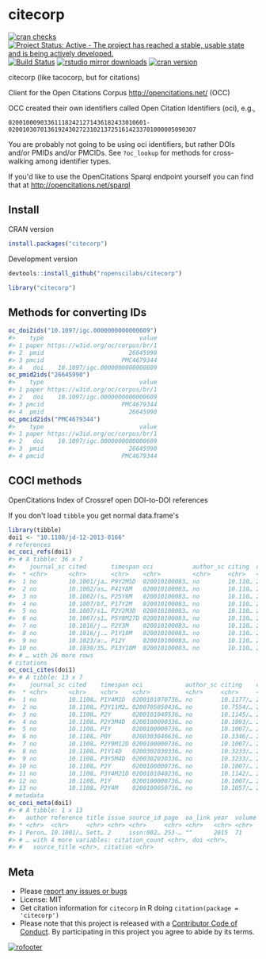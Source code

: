 citecorp
=========



[![cran checks](https://cranchecks.info/badges/worst/citecorp)](https://cranchecks.info/pkgs/citecorp)
[![Project Status: Active - The project has reached a stable, usable state and is being actively developed.](http://www.repostatus.org/badges/latest/active.svg)](http://www.repostatus.org/#active)
[![Build Status](https://travis-ci.com/ropenscilabs/citecorp.svg?branch=master)](https://travis-ci.com/ropenscilabs/citecorp)
[![rstudio mirror downloads](http://cranlogs.r-pkg.org/badges/citecorp)](https://github.com/metacran/cranlogs.app)
[![cran version](http://www.r-pkg.org/badges/version/citecorp)](https://cran.r-project.org/package=citecorp)

citecorp (like tacocorp, but for citations)

Client for the Open Citations Corpus <http://opencitations.net/> (OCC)

OCC created their own identifiers called Open Citation Identifiers (oci), e.g., 

```
020010009033611182421271436182433010601-02001030701361924302723102137251614233701000005090307
```

You are probably not going to be using oci identifiers, but rather DOIs and/or PMIDs
and/or PMCIDs. See `?oc_lookup` for methods for cross-walking among identifier types.

If you'd like to use the OpenCitations Sparql endpoint yourself you can find that
at http://opencitations.net/sparql


## Install

CRAN version


```r
install.packages("citecorp")
```

Development version


```r
devtools::install_github("ropenscilabs/citecorp")
```


```r
library("citecorp")
```

## Methods for converting IDs


```r
oc_doi2ids("10.1097/igc.0000000000000609")
#>    type                           value
#> 1 paper https://w3id.org/oc/corpus/br/1
#> 2  pmid                        26645990
#> 3 pmcid                      PMC4679344
#> 4   doi    10.1097/igc.0000000000000609
oc_pmid2ids("26645990")
#>    type                           value
#> 1 paper https://w3id.org/oc/corpus/br/1
#> 2   doi    10.1097/igc.0000000000000609
#> 3 pmcid                      PMC4679344
#> 4  pmid                        26645990
oc_pmcid2ids("PMC4679344")
#>    type                           value
#> 1 paper https://w3id.org/oc/corpus/br/1
#> 2   doi    10.1097/igc.0000000000000609
#> 3  pmid                        26645990
#> 4 pmcid                      PMC4679344
```

## COCI methods

OpenCitations Index of Crossref open DOI-to-DOI references

If you don't load `tibble` you get normal data.frame's


```r
library(tibble)
doi1 <- "10.1108/jd-12-2013-0166"
# references
oc_coci_refs(doi1)
#> # A tibble: 36 x 7
#>    journal_sc cited       timespan oci           author_sc citing  creation
#>  * <chr>      <chr>       <chr>    <chr>         <chr>     <chr>   <chr>   
#>  1 no         10.1001/ja… P9Y2M5D  020010100083… no        10.110… 2015-03…
#>  2 no         10.1002/as… P41Y8M   020010100083… no        10.110… 2015-03…
#>  3 no         10.1002/(s… P25Y6M   020010100083… no        10.110… 2015-03…
#>  4 no         10.1007/bf… P17Y2M   020010100083… no        10.110… 2015-03…
#>  5 no         10.1007/s1… P2Y2M3D  020010100083… no        10.110… 2015-03…
#>  6 no         10.1007/s1… P5Y8M27D 020010100083… no        10.110… 2015-03…
#>  7 no         10.1016/j.… P2Y3M    020010100083… no        10.110… 2015-03…
#>  8 no         10.1016/j.… P1Y10M   020010100083… no        10.110… 2015-03…
#>  9 no         10.1023/a:… P12Y     020010100083… no        10.110… 2015-03…
#> 10 no         10.1038/35… P13Y10M  020010100083… no        10.110… 2015-03…
#> # … with 26 more rows
# citations
oc_coci_cites(doi1)
#> # A tibble: 13 x 7
#>    journal_sc cited    timespan oci            author_sc citing    creation
#>  * <chr>      <chr>    <chr>    <chr>          <chr>     <chr>     <chr>   
#>  1 no         10.1108… P1Y4M1D  0200101070736… no        10.1177/… 2016-07…
#>  2 no         10.1108… P2Y11M2… 0200705050436… no        10.7554/… 2018-03…
#>  3 no         10.1108… P2Y      0200101040536… no        10.1145/… 2018    
#>  4 no         10.1108… P2Y3M4D  0200100090336… no        10.1093/… 2017-06…
#>  5 no         10.1108… P1Y      0200100000736… no        10.1007/… 2017    
#>  6 no         10.1108… P0Y      0200303040636… no        10.3346/… 2015    
#>  7 no         10.1108… P2Y9M12D 0200100000736… no        10.1007/… 2017-12…
#>  8 no         10.1108… P1Y14D   0200302030336… no        10.3233/… 2016-03…
#>  9 no         10.1108… P3Y5M4D  0200302030336… no        10.3233/… 2018-08…
#> 10 no         10.1108… P2Y      0200100000736… no        10.1007/… 2018    
#> 11 no         10.1108… P3Y4M21D 0200101040236… no        10.1142/… 2018-07…
#> 12 no         10.1108… P1Y      0200100000736… no        10.1007/… 2017    
#> 13 no         10.1108… P2Y4M    0200100050736… no        10.1057/… 2017-08
# metadata
oc_coci_meta(doi1)
#> # A tibble: 1 x 13
#>   author reference title issue source_id page  oa_link year  volume
#> * <chr>  <chr>     <chr> <chr> <chr>     <chr> <chr>   <chr> <chr> 
#> 1 Peron… 10.1001/… Sett… 2     issn:002… 253-… ""      2015  71    
#> # … with 4 more variables: citation_count <chr>, doi <chr>,
#> #   source_title <chr>, citation <chr>
```


## Meta

* Please [report any issues or bugs](https://github.com/ropenscilabs/citecorp/issues)
* License: MIT
* Get citation information for `citecorp` in R doing `citation(package = 'citecorp')`
* Please note that this project is released with a [Contributor Code of Conduct][coc].
By participating in this project you agree to abide by its terms.

[sparqldsl]: https://github.com/ropenscilabs/sparqldsl
[coc]: https://github.com/ropenscilabs/citecorp/blob/master/CODE_OF_CONDUCT.md


[![rofooter](https://ropensci.org/public_images/github_footer.png)](https://ropensci.org)
